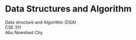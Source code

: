 # Data Structures and Algorithm

Data structure and Algorithm (DSA)<br>
CSE 311<br>
Abu Nowshed Chy

